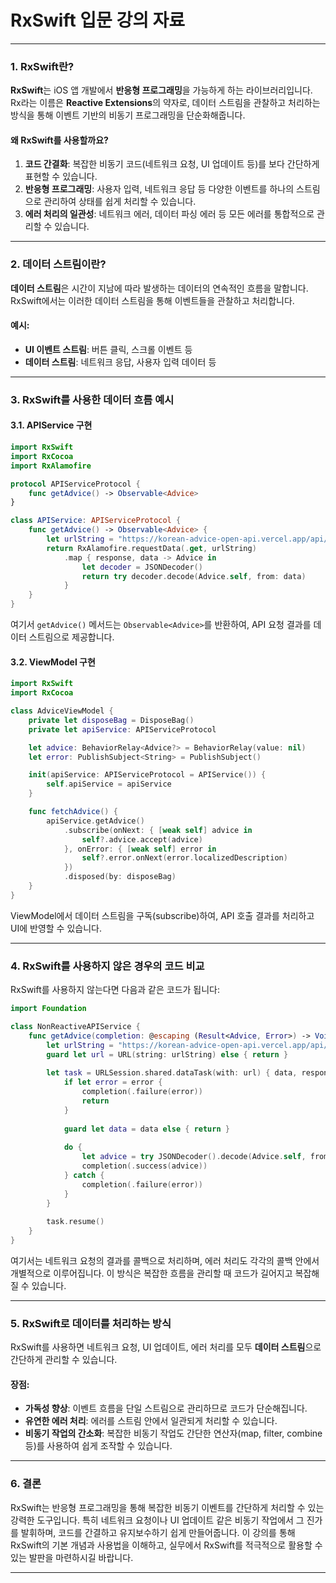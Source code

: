 # RxSwift 입문 강의 자료

---

### 1. RxSwift란?

**RxSwift**는 iOS 앱 개발에서 **반응형 프로그래밍**을 가능하게 하는 라이브러리입니다. Rx라는 이름은 **Reactive Extensions**의 약자로, 데이터 스트림을 관찰하고 처리하는 방식을 통해 이벤트 기반의 비동기 프로그래밍을 단순화해줍니다.

#### 왜 RxSwift를 사용할까요?

1. **코드 간결화**: 복잡한 비동기 코드(네트워크 요청, UI 업데이트 등)를 보다 간단하게 표현할 수 있습니다.
2. **반응형 프로그래밍**: 사용자 입력, 네트워크 응답 등 다양한 이벤트를 하나의 스트림으로 관리하여 상태를 쉽게 처리할 수 있습니다.
3. **에러 처리의 일관성**: 네트워크 에러, 데이터 파싱 에러 등 모든 에러를 통합적으로 관리할 수 있습니다.

---

### 2. 데이터 스트림이란?

**데이터 스트림**은 시간이 지남에 따라 발생하는 데이터의 연속적인 흐름을 말합니다. RxSwift에서는 이러한 데이터 스트림을 통해 이벤트들을 관찰하고 처리합니다.

#### 예시:
- **UI 이벤트 스트림**: 버튼 클릭, 스크롤 이벤트 등
- **데이터 스트림**: 네트워크 응답, 사용자 입력 데이터 등

---

### 3. RxSwift를 사용한 데이터 흐름 예시

#### 3.1. APIService 구현

```swift
import RxSwift
import RxCocoa
import RxAlamofire

protocol APIServiceProtocol {
    func getAdvice() -> Observable<Advice>
}

class APIService: APIServiceProtocol {
    func getAdvice() -> Observable<Advice> {
        let urlString = "https://korean-advice-open-api.vercel.app/api/advice"
        return RxAlamofire.requestData(.get, urlString)
            .map { response, data -> Advice in
                let decoder = JSONDecoder()
                return try decoder.decode(Advice.self, from: data)
            }
    }
}
```

여기서 `getAdvice()` 메서드는 `Observable<Advice>`를 반환하여, API 요청 결과를 데이터 스트림으로 제공합니다.

#### 3.2. ViewModel 구현

```swift
import RxSwift
import RxCocoa

class AdviceViewModel {
    private let disposeBag = DisposeBag()
    private let apiService: APIServiceProtocol

    let advice: BehaviorRelay<Advice?> = BehaviorRelay(value: nil)
    let error: PublishSubject<String> = PublishSubject()

    init(apiService: APIServiceProtocol = APIService()) {
        self.apiService = apiService
    }

    func fetchAdvice() {
        apiService.getAdvice()
            .subscribe(onNext: { [weak self] advice in
                self?.advice.accept(advice)
            }, onError: { [weak self] error in
                self?.error.onNext(error.localizedDescription)
            })
            .disposed(by: disposeBag)
    }
}
```

ViewModel에서 데이터 스트림을 구독(subscribe)하여, API 호출 결과를 처리하고 UI에 반영할 수 있습니다.

---

### 4. RxSwift를 사용하지 않은 경우의 코드 비교

RxSwift를 사용하지 않는다면 다음과 같은 코드가 됩니다:

```swift
import Foundation

class NonReactiveAPIService {
    func getAdvice(completion: @escaping (Result<Advice, Error>) -> Void) {
        let urlString = "https://korean-advice-open-api.vercel.app/api/advice"
        guard let url = URL(string: urlString) else { return }
        
        let task = URLSession.shared.dataTask(with: url) { data, response, error in
            if let error = error {
                completion(.failure(error))
                return
            }
            
            guard let data = data else { return }
            
            do {
                let advice = try JSONDecoder().decode(Advice.self, from: data)
                completion(.success(advice))
            } catch {
                completion(.failure(error))
            }
        }
        
        task.resume()
    }
}
```

여기서는 네트워크 요청의 결과를 콜백으로 처리하며, 에러 처리도 각각의 콜백 안에서 개별적으로 이루어집니다. 이 방식은 복잡한 흐름을 관리할 때 코드가 길어지고 복잡해질 수 있습니다.

---

### 5. RxSwift로 데이터를 처리하는 방식

RxSwift를 사용하면 네트워크 요청, UI 업데이트, 에러 처리를 모두 **데이터 스트림**으로 간단하게 관리할 수 있습니다.

#### 장점:
- **가독성 향상**: 이벤트 흐름을 단일 스트림으로 관리하므로 코드가 단순해집니다.
- **유연한 에러 처리**: 에러를 스트림 안에서 일관되게 처리할 수 있습니다.
- **비동기 작업의 간소화**: 복잡한 비동기 작업도 간단한 연산자(map, filter, combine 등)를 사용하여 쉽게 조작할 수 있습니다.

---

### 6. 결론

RxSwift는 반응형 프로그래밍을 통해 복잡한 비동기 이벤트를 간단하게 처리할 수 있는 강력한 도구입니다. 특히 네트워크 요청이나 UI 업데이트 같은 비동기 작업에서 그 진가를 발휘하며, 코드를 간결하고 유지보수하기 쉽게 만들어줍니다. 이 강의를 통해 RxSwift의 기본 개념과 사용법을 이해하고, 실무에서 RxSwift를 적극적으로 활용할 수 있는 발판을 마련하시길 바랍니다.

--- 


